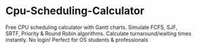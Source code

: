 # Cpu-Scheduling-Calculator
Free CPU scheduling calculator with Gantt charts. Simulate FCFS, SJF, SRTF, Priority &amp; Round Robin algorithms. Calculate turnaround/waiting times instantly. No login! Perfect for OS students &amp; professionals
